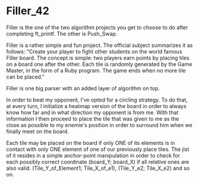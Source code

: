 # Filler_42

Filler is the one of the two algorithm projects you get to choose to do after completing ft_printf. The other is Push_Swap.

Filler is a rather simple and fun project. The official subject summarizes it as follows:
"Create your player to fight other students on the world famous Filler board. The concept is simple: two players earn points by placing tiles on a board one after the other. Each tile is randomly generated by the Game Master, in the form of a Ruby program. The game ends when no more tile can be placed."

Filler is one big parser with an added layer of algorithm on top.

In order to beat my opponent, I've opted for a circling strategy. To do that, at every turn, I initialize a heatmap version of the board in order to always know how far and in what direction my opponent is from me. With that information I then proceed to place the tile that was given to me as the close as possible to my enemie's position in order to surround him when we finally meet on the board.

Each tile may be placed on the board if only ONE of its elements is in contact with only ONE element of one of our previously place tiles.
The jist of it resides in a simple anchor-point manipulation in order to check for each possibly correct coordinate (board_Y; board_X) if all relative ones are also valid. (Tile_Y_of_Element1; Tile_X_of_e1), (Tile_Y_e2; Tile_X_e2) and so on.

